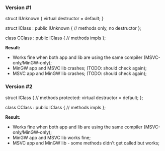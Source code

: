 ### Version #1

struct IUnknown
{
	virtual destructor = default;
}

struct IClass : public IUnknown
{
	// methods only, no destructor
};

class CClass : public IClass
{
	// methods impls
};

**Result:**
* Works fine when both app and lib are using the same compiler (MSVC-only/MinGW-only);
* MinGW app and MSVC lib crashes; (TODO: should check again);
* MSVC app and MinGW lib crashes; (TODO: should check again);

### Version #2

struct IClass
{
	// methods
protected:
	virtual destructor = default;
};

class CClass : public IClass
{
	// methods impls
};

**Result:**
* Works fine when both app and lib are using the same compiler (MSVC-only/MinGW-only);
* MinGW app and MSVC lib works fine;
* MSVC app and MinGW lib - some methods didn't get called but works;